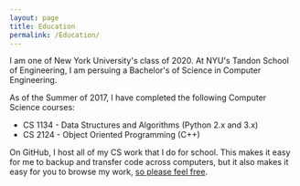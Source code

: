 ```yaml
---
layout: page
title: Education
permalink: /Education/
---
```


I am one of New York University's class of 2020.
At NYU's Tandon School of Engineering, I am persuing a Bachelor's of Science in Computer Engineering.

As of the Summer of 2017, I have completed the following Computer Science courses:
 - CS 1134 - Data Structures and Algorithms (Python 2.x and 3.x)
 - CS 2124 - Object Oriented Programming (C++)

On GitHub, I host all of my CS work that I do for school. This makes it easy for me to backup and transfer code across computers, but it also makes it easy for you to browse my work, [so please feel free][schoolwork].

[schoolwork]: https://www.github.com/KyleMiles/School
